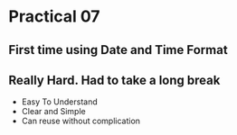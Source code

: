 # Practical 07
## First time using Date and Time Format
## Really Hard. Had to take a long break
- Easy To Understand
- Clear and Simple
- Can reuse without complication
